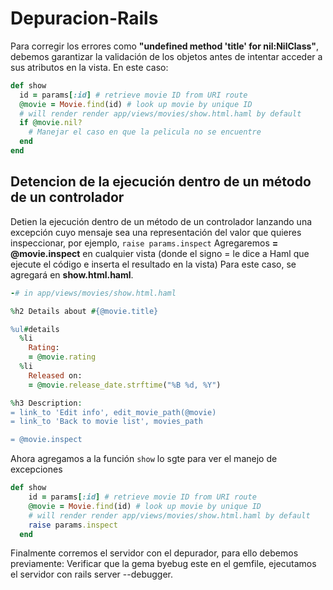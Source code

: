 # Depuracion-Rails
Para corregir los errores como **"undefined method 'title' for nil:NilClass"**, debemos garantizar la validación de los objetos antes de intentar acceder a sus atributos en la vista.
En este caso: 
```ruby
def show
  id = params[:id] # retrieve movie ID from URI route
  @movie = Movie.find(id) # look up movie by unique ID
  # will render render app/views/movies/show.html.haml by default
  if @movie.nil?
    # Manejar el caso en que la pelicula no se encuentre
  end
end
```
## Detencion de la ejecución dentro de un método de un controlador
Detien la ejecución dentro de un método de un controlador lanzando una excepción cuyo mensaje sea una representación del valor que quieres inspeccionar, por ejemplo, `raise params.inspect`
Agregaremos **= @movie.inspect** en cualquier vista (donde el signo = le dice a Haml que ejecute el código e inserta el resultado en la vista) Para este caso, se agregará en **show.html.haml**.
```ruby
-# in app/views/movies/show.html.haml

%h2 Details about #{@movie.title}

%ul#details
  %li
    Rating:
    = @movie.rating
  %li
    Released on:
    = @movie.release_date.strftime("%B %d, %Y")

%h3 Description:
= link_to 'Edit info', edit_movie_path(@movie)
= link_to 'Back to movie list', movies_path

= @movie.inspect
```
Ahora agregamos a la función `show` lo sgte para ver el manejo de excepciones
```ruby
def show
    id = params[:id] # retrieve movie ID from URI route
    @movie = Movie.find(id) # look up movie by unique ID
    # will render render app/views/movies/show.html.haml by default
    raise params.inspect
  end
```

Finalmente corremos el servidor con el depurador, para ello debemos previamente: 
Verificar que la gema byebug este en el gemfile, ejecutamos el servidor con rails server --debugger. 

